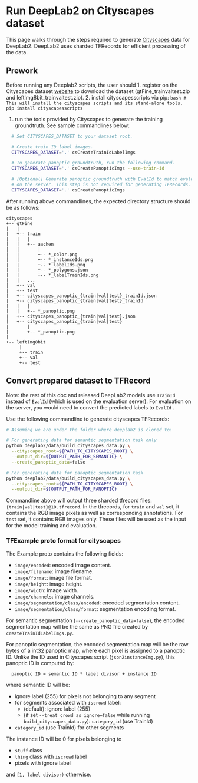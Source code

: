 # Run DeepLab2 on Cityscapes dataset

This page walks through the steps required to generate
[Cityscapes](https://www.cityscapes-dataset.com/) data for DeepLab2. DeepLab2
uses sharded TFRecords for efficient processing of the data.

## Prework

Before running any Deeplab2 scripts, the user should 1. register on the
Cityscapes dataset [website](https://www.cityscapes-dataset.com) to download the
dataset (gtFine_trainvaltest.zip and leftImg8bit_trainvaltest.zip). 2. install
cityscapesscripts via pip: `bash # This will install the cityscapes scripts and
its stand-alone tools. pip install cityscapesscripts`

1.  run the tools provided by Cityscapes to generate the training groundtruth.
    See sample commandlines below:

```bash
  # Set CITYSCAPES_DATASET to your dataset root.

  # Create train ID label images.
  CITYSCAPES_DATASET='.' csCreateTrainIdLabelImgs

  # To generate panoptic groundtruth, run the following command.
  CITYSCAPES_DATASET='.' csCreatePanopticImgs --use-train-id

  # [Optional] Generate panoptic groundtruth with EvalId to match evaluation
  # on the server. This step is not required for generating TFRecords.
  CITYSCAPES_DATASET='.' csCreatePanopticImgs
```

After running above commandlines, the expected directory structure should be as
follows:

```
cityscapes
+-- gtFine
|   |
|   +-- train
|   |   |
|   |   +-- aachen
|   |       |
|   |       +-- *_color.png
|   |       +-- *_instanceIds.png
|   |       +-- *_labelIds.png
|   |       +-- *_polygons.json
|   |       +-- *_labelTrainIds.png
|   |   ...
|   +-- val
|   +-- test
|   +-- cityscapes_panoptic_{train|val|test}_trainId.json
|   +-- cityscapes_panoptic_{train|val|test}_trainId
|   |   |
|   |   +-- *_panoptic.png
|   +-- cityscapes_panoptic_{train|val|test}.json
|   +-- cityscapes_panoptic_{train|val|test}
|       |
|       +-- *_panoptic.png
|
+-- leftImg8bit
     |
     +-- train
     +-- val
     +-- test
```

## Convert prepared dataset to TFRecord

Note: the rest of this doc and released DeepLab2 models use `TrainId` instead of
`EvalId` (which is used on the evaluation server). For evaluation on the server,
you would need to convert the predicted labels to `EvalId` .

Use the following commandline to generate cityscapes TFRecords:

```bash
# Assuming we are under the folder where deeplab2 is cloned to:

# For generating data for semantic segmentation task only
python deeplab2/data/build_cityscapes_data.py \
  --cityscapes_root=${PATH_TO_CITYSCAPES_ROOT} \
  --output_dir=${OUTPUT_PATH_FOR_SEMANTIC} \
  --create_panoptic_data=false

# For generating data for panoptic segmentation task
python deeplab2/data/build_cityscapes_data.py \
  --cityscapes_root=${PATH_TO_CITYSCAPES_ROOT} \
  --output_dir=${OUTPUT_PATH_FOR_PANOPTIC}
```

Commandline above will output three sharded tfrecord files:
`{train|val|test}@10.tfrecord`. In the tfrecords, for `train` and `val` set, it
contains the RGB image pixels as well as corresponding annotations. For `test`
set, it contains RGB images only. These files will be used as the input for the
model training and evaluation.

### TFExample proto format for cityscapes

The Example proto contains the following fields:

*   `image/encoded`: encoded image content.
*   `image/filename`: image filename.
*   `image/format`: image file format.
*   `image/height`: image height.
*   `image/width`: image width.
*   `image/channels`: image channels.
*   `image/segmentation/class/encoded`: encoded segmentation content.
*   `image/segmentation/class/format`: segmentation encoding format.

For semantic segmentation (`--create_panoptic_data=false`), the encoded
segmentation map will be the same as PNG file created by
`createTrainIdLabelImgs.py`.

For panoptic segmentation, the encoded segmentation map will be the raw bytes of
a int32 panoptic map, where each pixel is assigned to a panoptic ID. Unlike the
ID used in Cityscapes script (`json2instanceImg.py`), this panoptic ID is
computed by:

```
  panoptic ID = semantic ID * label divisor + instance ID
```

where semantic ID will be:

*   ignore label (255) for pixels not belonging to any segment
*   for segments associated with `iscrowd` label:
    *   (default): ignore label (255)
    *   (if set `--treat_crowd_as_ignore=false` while running
        `build_cityscapes_data.py`): `category_id` (use TrainId)
*   `category_id` (use TrainId) for other segments

The instance ID will be 0 for pixels belonging to

*   `stuff` class
*   `thing` class with `iscrowd` label
*   pixels with ignore label

and `[1, label divisor)` otherwise.
